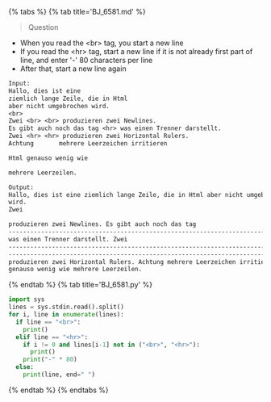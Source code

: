 {% tabs %}
{% tab title='BJ_6581.md' %}

> Question

* When you read the \<br\> tag, you start a new line
* If you read the \<hr\> tag, start a new line if it is not already first part of line, and enter '-' 80 characters per line
* After that, start a new line again

```txt
Input:
Hallo, dies ist eine
ziemlich lange Zeile, die in Html
aber nicht umgebrochen wird.
<br>
Zwei <br> <br> produzieren zwei Newlines.
Es gibt auch noch das tag <hr> was einen Trenner darstellt.
Zwei <hr> <hr> produzieren zwei Horizontal Rulers.
Achtung       mehrere Leerzeichen irritieren

Html genauso wenig wie

mehrere Leerzeilen.

Output:
Hallo, dies ist eine ziemlich lange Zeile, die in Html aber nicht umgebrochen
wird.
Zwei

produzieren zwei Newlines. Es gibt auch noch das tag
--------------------------------------------------------------------------------
was einen Trenner darstellt. Zwei
--------------------------------------------------------------------------------
--------------------------------------------------------------------------------
produzieren zwei Horizontal Rulers. Achtung mehrere Leerzeichen irritieren Html
genauso wenig wie mehrere Leerzeilen.
```

{% endtab %}
{% tab title='BJ_6581.py' %}

```py
import sys
lines = sys.stdin.read().split()
for i, line in enumerate(lines):
  if line == "<br>":
    print()
  elif line == "<hr>":
    if i != 0 and lines[i-1] not in ("<br>", "<hr>"):
      print()
    print("-" * 80)
  else:
    print(line, end=" ")
```

{% endtab %}
{% endtabs %}
